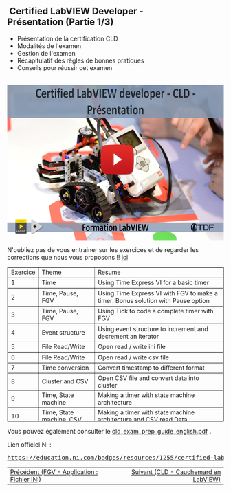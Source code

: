 <h2 dir="auto" id="user-content-h_174031069121655196260265"><strong>&nbsp;Certified LabVIEW Developer</strong><strong>&nbsp;</strong><strong>- Pr&eacute;sentation&nbsp;</strong><strong>(Partie 1/3)</strong></h2>
<ul dir="auto">
<li>Pr&eacute;sentation de la certification CLD</li>
<li>Modalit&eacute;s de l'examen</li>
<li>Gestion de l'examen</li>
<li>R&eacute;capitulatif des r&egrave;gles de bonnes pratiques</li>
<li>Conseils pour r&eacute;ussir cet examen</li>
</ul>
<p>&nbsp;<a href="https://www.youtube.com/watch?v=LF9DW1vDyN8&amp;list=PLtioRYPUn23rmTQmI3XhCEMH0Tcn9y50z&amp;index=15&amp;ab_channel=TechnologiesdeFrance%28TDF%29"><img src="CLD presentation.png" width="640" height="362" alt="" style="display: block; margin-left: auto; margin-right: auto;" /></a></p>
<p></p>
<p>N'oubliez pas de vous entrainer sur les exercices et de regarder les corrections que nous vous proposons !! <a href="https://github.com/Technologies-de-France/Formation-LabVIEW/tree/main/F-1%20CLD%20Presentation/Exercices">ici</a></p>
<table border="1" style="border-collapse: collapse; width: 99.9999%; height: 360px;">
<tbody>
<tr style="height: 18px;">
<td style="width: 10.5667%; height: 18px;">Exercice</td>
<td style="width: 26.9933%; height: 18px;">Theme</td>
<td style="width: 62.4399%; height: 18px;">Resume</td>
</tr>
<tr style="height: 18px;">
<td style="width: 10.5667%; height: 18px;">1</td>
<td style="width: 26.9933%; height: 18px;">Time</td>
<td style="width: 62.4399%; height: 18px;">Using Time Express VI for a basic timer</td>
</tr>
<tr style="height: 36px;">
<td style="width: 10.5667%; height: 36px;">2</td>
<td width="211" style="width: 26.9933%; height: 36px;">Time, Pause, FGV</td>
<td style="width: 62.4399%; height: 36px;">Using Time Express VI with FGV to make a timer. Bonus solution with Pause option</td>
</tr>
<tr style="height: 18px;">
<td style="width: 10.5667%; height: 18px;">3</td>
<td width="211" style="width: 26.9933%; height: 18px;">Time, Pause, FGV</td>
<td style="width: 62.4399%; height: 18px;">Using Tick to code a complete timer with FGV</td>
</tr>
<tr style="height: 36px;">
<td style="width: 10.5667%; height: 36px;">4</td>
<td width="211" style="width: 26.9933%; height: 36px;">Event structure</td>
<td style="width: 62.4399%; height: 36px;">Using event structure to increment and decrement an iterator</td>
</tr>
<tr style="height: 18px;">
<td style="width: 10.5667%; height: 18px;">5</td>
<td width="211" style="width: 26.9933%; height: 18px;">File Read/Write</td>
<td style="width: 62.4399%; height: 18px;">Open read / write ini file</td>
</tr>
<tr style="height: 18px;">
<td style="width: 10.5667%; height: 18px;">6</td>
<td width="211" style="width: 26.9933%; height: 18px;">File Read/Write</td>
<td style="width: 62.4399%; height: 18px;">Open read / write csv file</td>
</tr>
<tr style="height: 18px;">
<td style="width: 10.5667%; height: 18px;">7</td>
<td width="211" style="width: 26.9933%; height: 18px;">Time conversion</td>
<td style="width: 62.4399%; height: 18px;">Convert timestamp to different format</td>
</tr>
<tr style="height: 18px;">
<td style="width: 10.5667%; height: 18px;">8</td>
<td width="211" style="width: 26.9933%; height: 18px;">Cluster and CSV</td>
<td style="width: 62.4399%; height: 18px;">Open CSV file and convert data into cluster</td>
</tr>
<tr style="height: 18px;">
<td style="width: 10.5667%; height: 18px;">9</td>
<td width="211" style="width: 26.9933%; height: 18px;">Time, State machine</td>
<td style="width: 62.4399%; height: 18px;">Making a timer with state machine architecture</td>
</tr>
<tr style="height: 18px;">
<td style="width: 10.5667%; height: 18px;">10</td>
<td width="211" style="width: 26.9933%;">Time, State machine, CSV</td>
<td width="761" style="width: 62.4399%;">Making a timer with state machine architecture and CSV read Data</td>
</tr>
<tr style="height: 18px;">
<td style="width: 10.5667%; height: 18px;">11</td>
<td width="211" style="width: 26.9933%;">Time,&nbsp; QMH , CSV</td>
<td width="761" style="width: 62.4399%;">Making a timer with Queue message handler (produceur/consummer) architecture and CSV read Data</td>
</tr>
<tr style="height: 18px;">
<td style="width: 10.5667%; height: 18px;">12</td>
<td width="211" style="width: 26.9933%;">Time, FGV, State machine</td>
<td width="761" style="width: 62.4399%;">Making sequencer with FGV timer and state machine architecture</td>
</tr>
<tr style="height: 18px;">
<td style="width: 10.5667%; height: 18px;">13</td>
<td width="211" style="width: 26.9933%;">Time, FGV, State machine</td>
<td width="761" style="width: 62.4399%;">Making a flow rate machine using FGV timer and state machine architecture</td>
</tr>
<tr style="height: 18px;">
<td style="width: 10.5667%; height: 18px;">14</td>
<td width="211" style="width: 26.9933%;">Time, FGV, State machine, CSV</td>
<td width="761" style="width: 62.4399%;">Making a timer with FGV timer and state machine architecture</td>
</tr>
<tr style="height: 18px;">
<td style="width: 10.5667%; height: 18px;">15</td>
<td width="211" style="width: 26.9933%;">CSV, cluster, array</td>
<td width="761" style="width: 62.4399%;">Read/Write&nbsp; CSV file&nbsp;</td>
</tr>
<tr style="height: 18px;">
<td style="width: 10.5667%; height: 18px;">16</td>
<td width="211" style="width: 26.9933%;">state machine</td>
<td width="761" style="width: 62.4399%;">a good exercice before CLD (Peanut machine)</td>
</tr>
<tr style="height: 18px;">
<td style="width: 10.5667%; height: 18px;">17</td>
<td width="211" style="width: 26.9933%;">state machine</td>
<td width="761" style="width: 62.4399%;">a good exercice before CLD (PAD management)</td>
</tr>
</tbody>
</table>
<p></p>
<p>Vous pouvez &eacute;galement consulter le&nbsp;<a class="js-navigation-open Link--primary" title="cld_exam_prep_guide_english.pdf" data-pjax="#repo-content-pjax-container" data-turbo-frame="repo-content-turbo-frame" href="https://github.com/Technologies-de-France/Formation-LabVIEW/blob/main/F-1%20CLD%20Presentation/cld_exam_prep_guide_english.pdf">cld_exam_prep_guide_english.pdf</a>&nbsp;.</p>
<p></p>
<p>Lien officiel NI :&nbsp;</p>
<pre><a href="https://education.ni.com/badges/resources/1255/certified-labview-developer-cld" rel="nofollow">https://education.ni.com/badges/resources/1255/certified-labview-developer-cld</a></pre>
<p></p>
<p></p>
<table border="0" style="width: 100%; border-collapse: collapse; border-style: none;">
<tbody>
<tr>
<td style="width: 50%;"><a href="/C-1 Machine d'&eacute;tat, pr&eacute;sentation/"></a><a href="/E-3%20FGV - File/">Pr&eacute;c&eacute;dent (FGV - Application : Fichier INI)</a><a href="/E-2%20FGV - Chronom&egrave;tre/"></a><a href="/E-1%20FGV, Pr&eacute;sentation/"></a><a href="/D-3%20Queue message handler - QMH - Calculatrice 2/"></a><a href="/D-2%20Queue message handler - QMH - Calculatrice 1/"></a><a href="/D-1 Queue message handler - QMH/"></a><a href="/C-3 Machine d'&eacute;tat, le template NI/"></a><br /><a href="/C-1 Machine d'&eacute;tat, pr&eacute;sentation/"></a></td>
<td style="width: 50%; text-align: right;"><a href="/C-3 Machine d'&eacute;tat, le template NI/"></a><a href="/F-2%20CLD Cauchemard en LabVIEW/">Suivant (CLD - Cauchemard en LabVIEW)</a><a href="/F-1%20CLD Presentation/"></a><br /><a href="/C-3 Machine d'&eacute;tat, le template NI/"></a></td>
</tr>
</tbody>
</table>
<p dir="auto" id="user-content-h_4774480761351655104528452" style="text-align: left;"></p>
